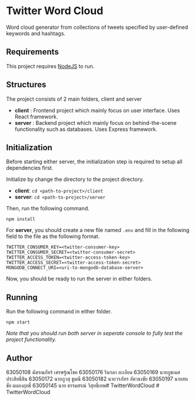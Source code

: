 # Twitter Word Cloud 

Word cloud generator from collections of tweets specified by user-defined keywords and hashtags.

## Requirements

This project requires [NodeJS](https://nodejs.org/en/download/) to run.

## Structures

The project consists of 2 main folders, client and server

- **client** : Frontend project which mainly focus on user interface. Uses React framework.
- **server** : Backend project which mainly focus on behind-the-scene functionality such as databases. Uses Express framework.

## Initialization

Before starting either server, the initialization step is required to setup all dependencies first.

Initialize by change the directory to the project directory.

- **client**: ```cd <path-to-project>/client```
- **server**: ```cd <path-to-project>/server```

Then, run the following command.

```npm install```

For **server**, you should create a new file named `.env` and fill in the following field to the file as the following format.
```
TWITTER_CONSUMER_KEY=<twitter-consumer-key>
TWITTER_CONSUMER_SECRET=<twitter-consumer-secret>
TWITTER_ACCESS_TOKEN=<twitter-access-token-key>
TWITTER_ACCESS_SECRET=<twitter-access-token-secret>
MONGODB_CONNECT_URI=<uri-to-mongodb-database-server>
```

Now, you should be ready to run the server in either folders.

## Running

Run the following command in either folder.

```
npm start
```

*Note that you should run both server in seperate console to fully test the project functionality.*

## Author
63050108 ฉัตรณภัทร์ เศรษฐ์ณโชค
63050176 รินรดา ละเอียด
63050169 นายภูธเนศ  ประสิทธิ์สิน
63050172 นายภูวสุ  ชูมณี
63050182 นายวรภัทร  อัศวธงชัย
63050197 นายสหชัย  แผลงฤทธิ์
63050145 นาย ธรรมสรณ์ วิสุทธิ์เทพ#   T w i t t e r W o r d C l o u d  
 #   T w i t t e r W o r d C l o u d  
 